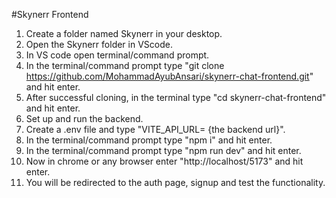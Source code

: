 #Skynerr Frontend



1.  Create a folder named Skynerr in your desktop.
2.  Open the Skynerr folder in VScode.
3.  In VS code open terminal/command prompt.
4.  In the terminal/command prompt type "git clone https://github.com/MohammadAyubAnsari/skynerr-chat-frontend.git" and hit enter.
5.  After successful cloning, in the terminal type "cd skynerr-chat-frontend" and hit enter.
6.  Set up and run the backend.
7.  Create a .env file and type "VITE_API_URL= {the backend url}".
8.  In the terminal/command prompt type "npm i" and hit enter.
9.  In the terminal/command prompt type "npm run dev" and hit enter.
10.  Now in chrome or any browser enter "http://localhost/5173" and hit enter.
11.  You will be redirected to the auth page, signup and test the functionality.
